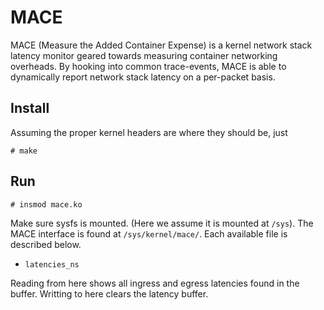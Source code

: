 # MACE

MACE (Measure the Added Container Expense) is a kernel network stack latency monitor geared towards measuring container networking overheads.
By hooking into common trace-events, MACE is able to dynamically report network stack latency on a per-packet basis.

## Install

Assuming the proper kernel headers are where they should be, just

```
# make
```

## Run

```
# insmod mace.ko
```

Make sure sysfs is mounted. (Here we assume it is mounted at `/sys`).
The MACE interface is found at `/sys/kernel/mace/`. Each available file is described below.

* `latencies_ns`

Reading from here shows all ingress and egress latencies found in the buffer.
Writting to here clears the latency buffer.

